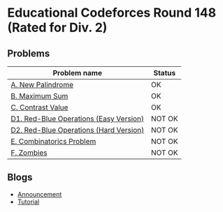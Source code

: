 # Educational Codeforces Round 148 (Rated for Div. 2)

## Problems

|Problem name|Status|
|------------|---------|
| [A. New Palindrome](problems/A._New_Palindrome.md)|OK|
| [B. Maximum Sum](problems/B._Maximum_Sum.md)|OK|
| [C. Contrast Value](problems/C._Contrast_Value.md)|OK|
| [D1. Red-Blue Operations (Easy Version)](problems/D1._Red-Blue_Operations_(Easy_Version).md)|NOT OK|
| [D2. Red-Blue Operations (Hard Version)](problems/D2._Red-Blue_Operations_(Hard_Version).md)|NOT OK|
| [E. Combinatorics Problem](problems/E._Combinatorics_Problem.md)|NOT OK|
| [F. Zombies](problems/F._Zombies.md)|NOT OK|
## Blogs

- [Announcement](blogs/Announcement.md)
- [Tutorial](blogs/Tutorial.md)
